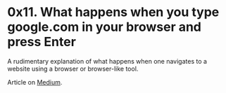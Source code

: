# 0x11. What happens when you type google.com in your browser and press Enter

A rudimentary explanation of what happens when one navigates to a website using a browser or browser-like tool.

Article on [Medium](https://medium.com/@paulwahome9/the-packet-superhighway-312795099ba2).
